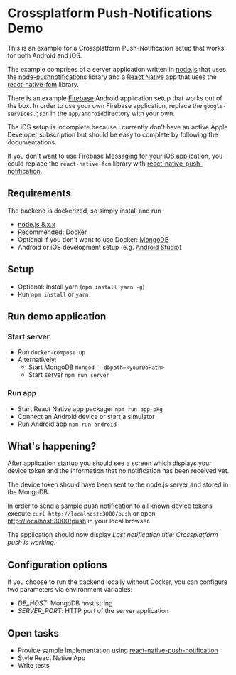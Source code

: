 # Crossplatform Push-Notifications Demo

This is an example for a Crossplatform Push-Notification setup that works for both Android and iOS.

The example comprises of a server application written in [node.js](https://nodejs.org) that uses the [node-pushnotifications](https://github.com/appfeel/node-pushnotifications) library and a [React Native](https://facebook.github.io/react-native/) app that uses the [react-native-fcm](https://github.com/evollu/react-native-fcm) library.

There is an example [Firebase](https://firebase.google.com/) Android application setup that works out of the box. In order to use your own Firebase application, replace the `google-services.json` in the `app/android`directory with your own.

The iOS setup is incomplete because I currently don't have an active Apple Developer subscription but should be easy to complete by following the documentations.

If you don't want to use Firebase Messaging for your iOS application, you could replace the `react-native-fcm` library with [react-native-push-notification](https://github.com/zo0r/react-native-push-notification).

## Requirements

The backend is dockerized, so simply install and run 

- [node.js 8.x.x](https://nodejs.org/en/download/current/)
- Recommended: [Docker](https://www.docker.com/)
- Optional if you don't want to use Docker: [MongoDB](https://docs.mongodb.com/getting-started/shell/installation/)
- Android or iOS development setup (e.g. [Android Studio](https://developer.android.com/studio/index.html))

## Setup

- Optional: Install yarn (`npm install yarn -g`)
- Run `npm install` or `yarn`

## Run demo application

### Start server

- Run `docker-compose up`
- Alternatively:
  - Start MongoDB `mongod --dbpath=<yourDbPath>`
  - Start server `npm run server`

### Run app  

- Start React Native app packager `npm run app-pkg`
- Connect an Android device or start a simulator
- Run Android app `npm run android`

## What's happening?

After application startup you should see a screen which displays your device token and the information that no notification has been received yet.

The device token should have been sent to the node.js server and stored in the MongoDB.

In order to send a sample push notification to all known device tokens execute `curl http://localhost:3000/push` or open [http://localhost:3000/push](http://localhost:3000/push) in your local browser.

The application should now display _Last notification title: Crossplatform push is working_.

## Configuration options

If you choose to run the backend locally without Docker, you can configure two parameters via environment variables:

- _DB\_HOST_: MongoDB host string
- _SERVER\_PORT_: HTTP port of the server application 

## Open tasks

- Provide sample implementation using [react-native-push-notification](https://github.com/zo0r/react-native-push-notification)
- Style React Native App
- Write tests
